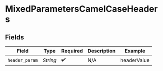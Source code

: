 # MixedParametersCamelCaseHeaders


## Fields

| Field              | Type               | Required           | Description        | Example            |
| ------------------ | ------------------ | ------------------ | ------------------ | ------------------ |
| `header_param`     | *String*           | :heavy_check_mark: | N/A                | headerValue        |